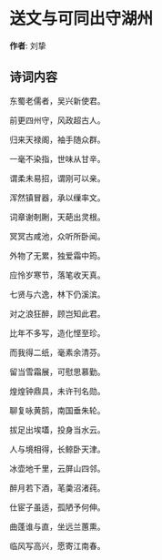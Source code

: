 # 送文与可同出守湖州

**作者**: 刘挚

## 诗词内容

东蜀老儒者，吴兴新使君。

前更四州守，风政超古人。

归来天禄阁，袖手随众群。

一毫不染指，世味从甘辛。

谓柔未易招，谓刚可以亲。

浑然镇冒器，承以缫率文。

词章谢剞劂，天葩出灵根。

冥冥古咸池，众听所卧闻。

外物了无累，独爱霜中筠。

应怜岁寒节，落笔收天真。

七贤与六逸，林下仍溪滨。

对之浪狂醉，顾岂知此君。

比年不多写，造化悭至珍。

而我得二纸，毫素余清芬。

留当雪霜展，可慰思慕勤。

煌煌钟鼎具，未许刊名勋。

聊复咏黄鹄，南国垂朱轮。

拔足出埃壒，投身当水云。

人与境相得，长鲸卧天津。

冰壶地千里，云屏山四邻。

醉月若下酒，芼羮沼渚莼。

仕宦子虽适，孤陋予何伸。

曲蓬谁与直，坐远兰蕙熏。

临风写高兴，愿寄江南春。

